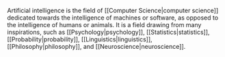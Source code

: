 Artificial intelligence is the field of [[Computer Science|computer science]] dedicated towards the intelligence of machines or software, as opposed to the intelligence of humans or animals. It is a field drawing from many inspirations, such as [[Psychology|psychology]], [[Statistics|statistics]], [[Probability|probability]], [[Linguistics|linguistics]], [[Philosophy|philosophy]], and [[Neuroscience|neuroscience]].